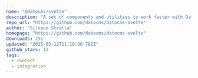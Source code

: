 ```yaml
---
name: "@datocms/svelte"
description: "A set of components and utilities to work faster with DatoCMS in Svelte"
repo_url: "https://github.com/datocms/datocms-svelte"
author: "Silvano Stralla"
homepage: "https://github.com/datocms/datocms-svelte"
downloads: 251
updated: "2025-03-12T11:18:36.782Z"
github_stars: 12
tags: 
  - content
  - integration
---
```

